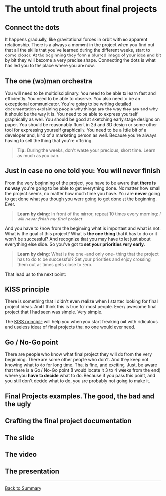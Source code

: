 # The untold truth about final projects

## Connect the dots
 It happens gradually, like gravitational forces in orbit with no apparent relationship. There is a always a moment in the project when you find out that all the skills that you've learned during the different weeks, start to come closer. At the beginning they form a blurred image of your idea and bit by bit they will become a very precise shape. Connecting the dots is what has led you to the place where you are now.

## The one (wo)man orchestra
You will need to be multidisciplinary. You need to be able to learn fast and efficiently. You need to be able to observe. You also need to be an exceptional communicator. You're going to be writing detailed documentation explaining people why things are the way they are and why it should be the way it is. You need to be able to express yourself graphically as well. You should be good at sketching early stage designs on paper. You should be reasonably fluent in 2d and 3D design or some other tool for expressing yourself graphically. You need to be a little bit of a developer and, kind of a marketing person as well. Because you're always having to sell the thing that you're offering. 

> **Tip:** During the weeks, don't waste your precious, short time. Learn as much as you can.

## Just in case no one told you: You will never finish
From the very beginning of the project, you have to be aware that **there is no way** you're going to be able to get everything done. No matter how small the project seems, no matter how much time you have. You are **never** going to get done what you though you were going to get done at the beginning. Ever.

> **Learn by doing:** In front of the mirror, repeat 10 times every morning: *I will never finish my final project*

And you have to know from the beginning what is important and what is not. What is the goal of this project? What is **the one thing** that it has to do or it won't be successful? And recognize that you may have to let just about everything else slide. So you've got to **set your priorities very early**.

> **Learn by doing:** What is the one -and only one- thing that the project has to do to be successful? Set your priorities and enjoy crossing them out as times gets close to zero.

That lead us to the next point:

## KISS principle
There is something that I didn't even realize when I started looking for final project ideas. And I think this is true for most people. Every awesome final project that I had seen was simple. Very simple.

The [KISS principle](https://en.wikipedia.org/wiki/KISS_principle) will help you when you start freaking out with ridiculous and useless ideas of final projects that no one would ever need.

## Go / No-Go point
There are people who know what final project they will do from the very beginning. There are some other people who don't. And they keep not knowing what to do for long time. That is fine, and exciting. Just, be aware that there is a Go / No-Go point (I would locate it 3 to 4 weeks from the end) where you **have to decide** what to do. Because if you pass this point, and you still don't decide what to do, you are probably not going to make it.

## Final Projects examples. The good, the bad and the ugly

## Crafting the final project documentation

## The slide

## The video

## The presentation

---
[Back to Summary](../summary.md)
